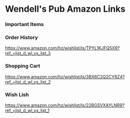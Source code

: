 # Wendell's Pub Amazon Links


### Important Items



### Order History
https://www.amazon.com/hz/wishlist/ls/TPYL1KJFQ5X9?ref_=list_d_wl_ys_list_3


### Shopping Cart
https://www.amazon.com/hz/wishlist/ls/3BX6C2Q2CY8Z4?ref_=list_d_wl_ys_list_2


### Wish Lish
https://www.amazon.com/hz/wishlist/ls/22BGSVXAYLNR9?ref_=list_d_wl_ys_list_1
